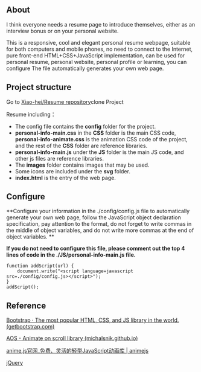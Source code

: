 ## About

I think everyone needs a resume page to introduce themselves, either as an interview bonus or on your personal website.

This is a responsive, cool and elegant personal resume webpage, suitable for both computers and mobile phones, no need to connect to the Internet, pure front-end HTML+CSS+JavaScript implementation, can be used for personal resume, personal website, personal profile or learning, you can configure The file automatically generates your own web page.

## Project structure

Go to [Xiao-hei/Resume repository](https://github.com/Xiaohei-dsy/Resume)clone Project

Resume including：

- The config file contains the **config** folder for the project.
- **personal-info-main.css** in the **CSS** folder is the main CSS code, **personal-info-animate.css** is the animation CSS code of the project, and the rest of the **CSS** folder are reference libraries.
- **personal-info-main.js** under the **JS** folder is the main JS code, and other js files are reference libraries.
- The **images** folder contains images that may be used.
- Some icons are included under the **svg** folder.
- **index.html** is the entry of the web page.



## Configure 

**Configure your information in the ./config/config.js file to automatically generate your own web page, follow the JavaScript object declaration specification, pay attention to the format, do not forget to write commas in the middle of object variables, and do not write more commas at the end of object variables. **



**If you do not need to configure this file, please comment out the top 4 lines of code in the ./JS/personal-info-main.js file.**

```function addScript(url) {
function addScript(url) {
    document.write("<script language=javascript src=./config/config.js></script>");
}
addScript();
```



## Reference

[Bootstrap · The most popular HTML, CSS, and JS library in the world. (getbootstrap.com)](https://getbootstrap.com/)

[AOS - Animate on scroll library (michalsnik.github.io)](http://michalsnik.github.io/aos/)

[anime.js官网_免费、灵活的轻型JavaScript动画库 | animejs](https://www.animejs.cn/)

[jQuery](https://jquery.com/)

